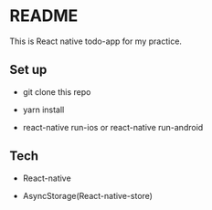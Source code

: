 # README

This is React native todo-app for my practice.

## Set up

* git clone this repo

* yarn install

* react-native run-ios or react-native run-android

## Tech

* React-native

* AsyncStorage(React-native-store)
